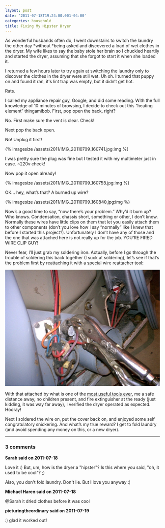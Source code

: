 ```yaml
---
layout: post
date: '2011-07-18T19:24:00.001-04:00'
categories: household
title: Fixing My Hipster Dryer
---
```


As wonderful husbands often do, I went downstairs to switch the laundry the other day *without *being asked and discovered a load of wet clothes in the dryer. My wife likes to say the baby stole her brain so I chuckled heartily and started the dryer, assuming that she forgot to start it when she loaded it. 

I returned a few hours later to try again at switching the laundry only to discover the clothes in the dryer were still wet. Uh oh. I turned that puppy on and found it ran, it's lint trap was empty, but it didn’t get hot.

Rats.

I called my appliance repair guy, Google, and did some reading. With the full knowledge of 10 minutes of browsing, I decide to check out this “heating element” thingamibob. First, pop open the back, right?

No. First make sure the vent is clear. Check!

Next pop the back open.

No! Unplug it first!

{% imagesize /assets/2011/IMG_20110709_160741.jpg:img %}

I was pretty sure the plug was fine but I tested it with my multimeter just in case. ~220v check!

Now pop it open already!

{% imagesize /assets/2011/IMG_20110709_160758.jpg:img %}

OK... hey, what’s that? A burned up wire?

{% imagesize /assets/2011/IMG_20110709_160840.jpg:img %}

Now’s a good time to say, “now there’s your problem.” Why’d it burn up? Who knows. Condensation, chassis short, something or other, I don’t know. Normally these wires have little clips on them that let you easily attach them to other components (don’t you love how I say “normally” like I knew that before I started this project?). Unfortunately I don’t have any of those and the one that was attached here is not really up for the job. YOU’RE FIRED WIRE CLIP GUY!

Never fear, I’ll just grab my soldering iron. Actually, before I go through the trouble of soldering this back together (I suck at soldering), let’s see if that’s the problem first by reattaching it with a special wire reattacher tool:

![](/assets/2011/IMG_20110709_160811.jpg)  

With that attached by what is one of the [most useful tools ever](http://en.wikipedia.org/wiki/Locking_pliers), me a safe distance away, no children present, and fire extinguisher at the ready (just kidding, it was way far away), I verified the dryer operated as expected. Hooray!

Next I soldered the wire on, put the cover back on, and enjoyed some self congratulatory snickering. And what’s my true reward? I get to fold laundry (and avoid spending any money on this, or a new dryer).

---

### 3 comments

**Sarah said on 2011-07-18**

Love it :)  But, um, how is the dryer a "hipster"?  Is this where you said, "oh, it used to be cool"? ;)

Also, you don't fold laundry.  Don't lie.  But I love you anyway :)

**Michael Haren said on 2011-07-18**

@Sarah it dried clothes before it was cool

**picturingtheordinary said on 2011-07-19**

:) glad it worked out!

